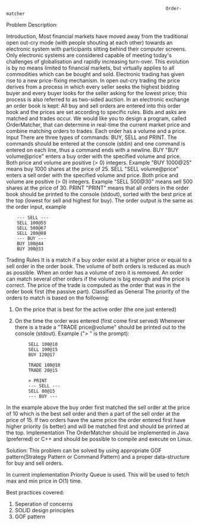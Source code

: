                                                                 Order-matcher

Problem Description:

Introduction,
Most financial markets have moved away from the traditional open out-cry mode (with people
shouting at each other) towards an electronic system with participants sitting behind their computer
screens. Only electronic systems are considered capable of meeting today's challenges of
globalisation and rapidly increasing turn-over. This evolution is by no means limited to financial
markets, but virtually applies to all commodities which can be bought and sold.
Electronic trading has given rise to a new price-fixing mechanism. In open out-cry trading the price
derives from a process in which every seller seeks the highest bidding buyer and every buyer looks
for the seller asking for the lowest price; this process is also referred to as two-sided auction. In an
electronic exchange an order book is kept: All buy and sell orders are entered into this order book
and the prices are set according to specific rules. Bids and asks are matched and trades occur. We
would like you to design a program, called OrderMatcher, that can determine in real-time the current
market price and combine matching orders to trades. Each order has a volume and a price.
Input
There are three types of commands: BUY, SELL and PRINT. The commands should be entered at the
console (stdin) and one command is entered on each line, thus a command ends with a newline.
BUY
"BUY volume@price" enters a buy order with the specified volume and price. Both price and volume
are positive (> 0) integers. Example "BUY 1000@25" means buy 1000 shares at the price of 25.
SELL
"SELL volume@price" enters a sell order with the specified volume and price. Both price and volume
are positive (> 0) integers. Example "SELL 500@30" means sell 500 shares at the price of 30.
PRINT
"PRINT" means that all orders in the order book should be printed to the console (stdout), sorted
with the best price at the top (lowest for sell and highest for buy). The order output is the same as
the order input, example

        --- SELL ---
        SELL 100@55
        SELL 500@67
        SELL 200@88
        --- BUY ---
        BUY 100@44
        BUY 300@33


Trading Rules
It is a match if a buy order exist at a higher price or equal to a sell order in the order book. The
volume of both orders is reduced as much as possible. When an order has a volume of zero it is
removed. An order can match several other orders if the volume is big enough and the price is
correct. The price of the trade is computed as the order that was in the order book first (the passive
part).
Classified as General
The priority of the orders to match is based on the following:
1. On the price that is best for the active order (the one just entered)
2. On the time the order was entered (first come first served)
Whenever there is a trade a "TRADE price@volume" should be printed out to the console (stdout).
Example ("> " is the prompt):
            
            SELL 100@10
            SELL 100@15
            BUY 120@17

            TRADE 100@10
            TRADE 20@15
            
            > PRINT
            --- SELL ---
            SELL 80@15
            --- BUY ---
In the example above the buy order first matched the sell order at the price of 10 which is the best
sell order and then a part of the sell order at the price of 15. If two orders have the same price the
order entered first have higher priority (is better) and will be matched first and should be printed at
the top.
Implementation
The OrderMatcher should be implemented in Java (preferred) or C++ and should be possible to
compile and execute on Linux.

Solution:
This problem can be solved by using appropriate GOF pattern(Strategy Pattern or Command Pattern) and a proper data-structure for buy and sell orders.

In current implementation Priority Queue is used. This will be used to fetch max and min price in O(1) time. 

Best practices covered:
1. Seperation of concerns
2. SOLID design principles
3. GOF pattern
